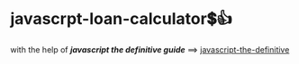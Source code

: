 # javascrpt-loan-calculator:heavy_dollar_sign::+1:                                                                                                                                                                                                                                                                                                             
with the help of **_javascript the definitive guide_** ==>
<a href="https://www.oreilly.com/library/view/javascript-the-definitive/0596101996/">javascript-the-definitive</a>
 
